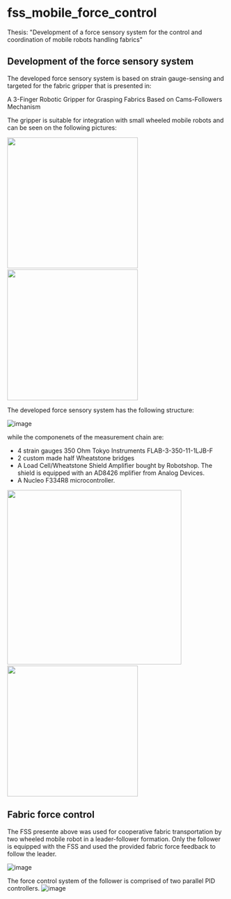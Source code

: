 # fss_mobile_force_control
Thesis: "Development of a force sensory system for the control and coordination of mobile robots handling fabrics"

## Development of the force sensory system
The developed force sensory system is based on strain gauge-sensing and targeted for the fabric gripper that is presented in:

A 3-Finger Robotic Gripper for Grasping Fabrics Based on Cams-Followers Mechanism

The gripper is suitable for integration with small wheeled mobile robots and can be seen on the following pictures:

<p float="left">
  <img src="https://user-images.githubusercontent.com/75118133/159372939-beaf94a2-fa9c-4b10-b6cc-da1e09dafda9.png" width="300" />
  <img width="10" />
  <img src="https://user-images.githubusercontent.com/75118133/159373044-4143eb60-5efa-44cb-ad3a-6fe17e54c543.png" width="300" /> 
</p>

The developed force sensory system has the following structure:

![image](https://user-images.githubusercontent.com/75118133/159374038-3470c8cd-0274-4bee-ba54-6d72d12e9dba.png)

while the componenets of the measurement chain are:

* 4 strain gauges 350 Ohm Tokyo Instruments FLAB-3-350-11-1LJB-F
* 2 custom made half Wheatstone bridges
* A Load Cell/Wheatstone Shield Amplifier bought by Robotshop. The shield is equipped with an AD8426 mplifier from Analog Devices.
* A Nucleo F334R8 microcontroller.

<p float="left">
  <img src="https://user-images.githubusercontent.com/75118133/159375447-395f4a6d-1de8-4425-b5af-53eb7837ac1e.png" width="400" />
  <img width="10" />
  <img src="https://user-images.githubusercontent.com/75118133/159375021-d0e04246-2cdb-4cbb-838e-31c801a3b4b3.png" width="300" /> 
</p>


## Fabric force control
The FSS presente above was used for cooperative fabric transportation by two wheeled mobile robot in a leader-follower formation. Only the follower is equipped with the FSS and used the provided fabric force feedback to follow the leader.

![image](https://user-images.githubusercontent.com/75118133/159376304-20202a23-c892-4d47-8cb0-8b0c0be8201a.png)

The force control system of the follower is comprised of two parallel PID controllers.
![image](https://user-images.githubusercontent.com/75118133/159375837-40476073-5735-401d-93b3-7df05c143125.png)


[A 3-Finger Robotic Gripper for Grasping Fabrics Based on Cams-Followers Mechanism]: https://link.springer.com/chapter/10.1007/978-3-319-61276-8_64
